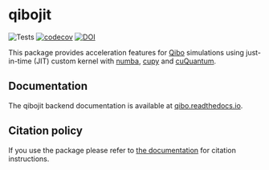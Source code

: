 # qibojit

![Tests](https://github.com/qiboteam/qibojit/workflows/Tests/badge.svg)
[![codecov](https://codecov.io/gh/qiboteam/qibojit/branch/main/graph/badge.svg?token=580GFLLFNN)](https://codecov.io/gh/qiboteam/qibojit)
[![DOI](https://zenodo.org/badge/360678684.svg)](https://zenodo.org/badge/latestdoi/360678684)

This package provides acceleration features for [Qibo](https://github.com/qiboteam/qibo) simulations using just-in-time (JIT) custom kernel with [numba](https://numba.pydata.org/), [cupy](https://cupy.dev/) and [cuQuantum](https://developer.nvidia.com/cuquantum-sdk).

## Documentation

The qibojit backend documentation is available at [qibo.readthedocs.io](https://qibo.readthedocs.io/en/stable/installation.html).

## Citation policy

If you use the package please refer to [the documentation](https://qibo.readthedocs.io/en/stable/appendix/citing-qibo.html) for citation instructions.
